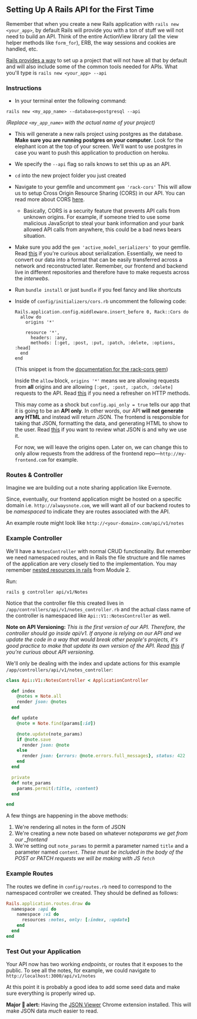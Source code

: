 ## Setting Up A Rails API for the First Time

Remember that when you create a new Rails application with `rails new <your_app>`, by default Rails will provide you with a ton of stuff we will not need to build an API. Think of the entire ActionView library (all the view helper methods like `form_for`), ERB, the way sessions and cookies are handled, etc.

[Rails provides a way](http://edgeguides.rubyonrails.org/api_app.html) to set up a project that will not have all that by default and will also include some of the common tools needed for APIs. What you'll type is `rails new <your_app> --api`

### Instructions

* In your terminal enter the following command:

```
rails new <my_app_name> --database=postgresql --api
```

_(Replace `<my_app_name>` with the actual name of your project)_

* This will generate a new rails project using postgres as the database. **Make sure you are running postgres on your computer**. Look for the elephant icon at the top of your screen. We'll want to use postgres in case you want to push this application to production on heroku.

* We specify the `--api` flag so rails knows to set this up as an API.

* `cd` into the new project folder you just created

* Navigate to your gemfile and uncomment `gem 'rack-cors'` This will allow us to setup Cross Origin Resource Sharing (CORS) in our API. You can read more about CORS [here](https://en.wikipedia.org/wiki/Cross-origin_resource_sharing).

  * Basically, CORS is a security feature that prevents API calls from unknown origins. For example, if someone tried to use some malicious JavaScript to steal your bank information and your bank allowed API calls from anywhere, this could be a bad news bears situation.

- Make sure you add the `gem 'active_model_serializers'` to your gemfile. Read [this](https://en.wikipedia.org/wiki/Serialization) if you're curious about serialization. Essentially, we need to convert our data into a format that can be easily transferred across a network and reconstructed later. Remember, our frontend and backend live in different repositories and therefore have to make requests across the _interwebs_.

- Run `bundle install` or just `bundle` if you feel fancy and like shortcuts

- Inside of `config/initializers/cors.rb` uncomment the following code:

  ```
  Rails.application.config.middleware.insert_before 0, Rack::Cors do
    allow do
      origins '*'

      resource '*',
        headers: :any,
        methods: [:get, :post, :put, :patch, :delete, :options, :head]
    end
  end
  ```

  (This snippet is from the [documentation for the rack-cors gem](https://github.com/cyu/rack-cors))

  Inside the `allow` block, `origins '*'` means we are allowing requests from **all** origins and are allowing `[:get, :post, :patch, :delete]` requests to the API. Read [this](https://www.w3schools.com/tags/ref_httpmethods.asp) if you need a refresher on HTTP methods.

  This may come as a shock but `config.api_only = true` tells our app that it is going to be an **API only**. In other words, our API **will not generate any HTML** and instead will return JSON. The frontend is responsible for taking that JSON, formatting the data, and generating HTML to show to the user. Read [this](https://www.w3schools.com/js/js_json_intro.asp) if you want to review what JSON is and why we use it.

  For now, we will leave the origins open. Later on, we can change this to only allow requests from the address of the frontend repo––`http://my-frontend.com` for example.

### Routes & Controller

Imagine we are building out a note sharing application like Evernote.

Since, eventually, our frontend application might be hosted on a specific domain i.e. `http://alwaysnote.com`, we will want all of our backend routes to be _namespaced_ to indicate they are routes associated with the API.

An example route might look like `http://<your-domain>.com/api/v1/notes`

### Example Controller

We'll have a `NotesController` with normal CRUD functionality. But remember we need namespaced routes, and in Rails the file structure and file names of the application are very closely tied to the implementation. You may remember [nested resources in rails](http://guides.rubyonrails.org/routing.html#nested-resources) from Module 2.

Run:

```
rails g controller api/v1/Notes
```

Notice that the controller file this created lives in `/app/controllers/api/v1/notes_controller.rb` and the actual class name of the controller is namespaced like `Api::V1::NotesController` as well.

**Note on API Versioning:**
_This is the first version of our API. Therefore, the controller should go inside api/v1. If anyone is relying on our API and we update the code in a way that would break other people's projects, it's good practice to make that update its own version of the API. Read [this](https://chriskottom.com/blog/2017/04/versioning-a-rails-api/) if you're curious about API versioning._

We'll only be dealing with the index and update actions for this example `/app/controllers/api/v1/notes_controller`:

```ruby
class Api::V1::NotesController < ApplicationController

  def index
    @notes = Note.all
    render json: @notes
  end

  def update
    @note = Note.find(params[:id])

    @note.update(note_params)
    if @note.save
      render json: @note
    else
      render json: {errors: @note.errors.full_messages}, status: 422
    end
  end

  private
  def note_params
    params.permit(:title, :content)
  end

end
```

A few things are happening in the above methods:

1.  We're rendering all notes in the form of JSON
2.  We're creating a new note based on whatever note*params we get from our \_frontend*
3.  We're setting out `note_params` to permit a parameter named `title` and a parameter named `content`. _These must be included in the body of the POST or PATCH requests we will be making with JS `fetch`_

### Example Routes

The routes we define in `config/routes.rb` need to correspond to the namespaced controller we created. They should be defined as follows:

```ruby
Rails.application.routes.draw do
  namespace :api do
    namespace :v1 do
      resources :notes, only: [:index, :update]
    end
  end
end
```

### Test Out your Application

Your API now has two working _endpoints_, or routes that it exposes to the public. To see all the notes, for example, we could navigate to `http://localhost:3000/api/v1/notes`

At this point it is probably a good idea to add some seed data and make sure everything is properly wired up.

**Major 🔑 alert:** Having the [JSON Viewer](https://chrome.google.com/webstore/detail/json-viewer/gbmdgpbipfallnflgajpaliibnhdgobh?hl=en-US) Chrome extension installed. This will make JSON data _much_ easier to read.
